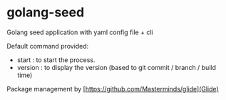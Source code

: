golang-seed
===========

Golang seed application with yaml config file + cli

Default command provided:
- start : to start the process.
- version : to display the version (based to git commit / branch / build time)

Package management by [https://github.com/Masterminds/glide](Glide)




